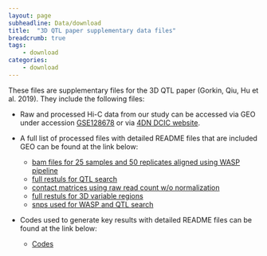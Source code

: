 ```yaml
---
layout: page
subheadline: Data/download
title:  "3D QTL paper supplementary data files"
breadcrumb: true
tags:
    - download
categories:
    - download
---
```


These files are supplementary files for the 3D QTL paper (Gorkin, Qiu, Hu et al. 2019). They include the following files: 

- Raw and processed Hi-C data from our study can be accessed via GEO under accession [GSE128678](https://www.ncbi.nlm.nih.gov/geo/query/acc.cgi?acc=GSE128678) or via [4DN DCIC website]( http://dcic.4dnucleome.org). 

- A full list of processed files with detailed README files that are included GEO can be found at the link below:  
    * [bam files for 25 samples and 50 replicates aligned using WASP pipeline](http://renlab.sdsc.edu/iQTL/data/bam_files/)
    * [full restuls for QTL search](http://renlab.sdsc.edu/iQTL/data/qtls/)
    * [contact matrices using raw read count w/o normalization](http://renlab.sdsc.edu/iQTL/data/raw_matrices/)
    * [full restuls for 3D variable regions](http://renlab.sdsc.edu/iQTL/data/variable_regions/)
    * [snps used for WASP and QTL search](http://renlab.sdsc.edu/iQTL/data/vcf_files/)
    
- Codes used to generate key results with detailed README files can be found at the link below:  
    * [Codes](http://renlab.sdsc.edu/iQTL/code/)
